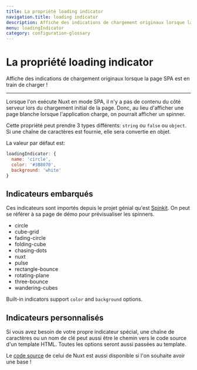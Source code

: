 ```yaml
---
title: La propriété loading indicator
navigation.title: loading indicator
description: Affiche des indications de chargement originaux lorsque la page SPA est en train de charger !
menu: loadingIndicator
category: configuration-glossary
---
```


# La propriété loading indicator

Affiche des indications de chargement originaux lorsque la page SPA est en train de charger !

---

Lorsque l'on exécute Nuxt en mode SPA, il n'y a pas de contenu du côté serveur lors du chargement initial de la page. Donc, au lieu d'afficher une page blanche lorsque l'application charge, on pourrait afficher un spinner.

Cette propriété peut prendre 3 types différents: `string` ou `false` ou `object`. Si une chaîne de caractères est fournie, elle sera convertie en objet.

La valeur par défaut est:

```js
loadingIndicator: {
  name: 'circle',
  color: '#3B8070',
  background: 'white'
}
```

## Indicateurs embarqués

Ces indicateurs sont importés depuis le projet génial qu'est [Spinkit](http://tobiasahlin.com/spinkit). On peut se référer à sa page de démo pour prévisualiser les spinners.

- circle
- cube-grid
- fading-circle
- folding-cube
- chasing-dots
- nuxt
- pulse
- rectangle-bounce
- rotating-plane
- three-bounce
- wandering-cubes

Built-in indicators support `color` and `background` options.

## Indicateurs personnalisés

Si vous avez besoin de votre propre indicateur spécial, une chaîne de caractères ou un nom de clé peut aussi être le chemin vers le code source d'un template HTML. Toutes les options seront aussi passées au template.

Le [code source](https://github.com/nuxt/nuxt/tree/2.x-dev/packages/vue-app/template/views/loading) de celui de Nuxt est aussi disponible si l'on souhaite avoir une base !
